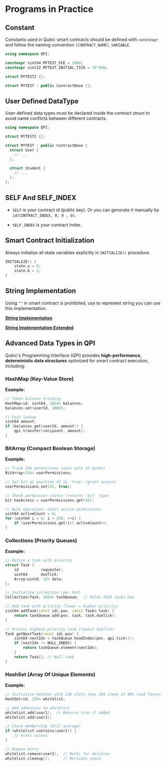 # Programs in Practice

## Constant

Constants used in Qubic smart contracts should be defined with `constexpr` and follow the naming convention `[CONTRACT_NAME]_VARIABLE`.

```cpp
using namespace QPI;

constexpr sint64 MYTEST_FEE = 1000;
constexpr uint32 MYTEST_INITIAL_TICK = 19'000;

struct MYTEST2 {};

struct MYTEST : public ContractBase {};
```

## User Defined DataType

User-defined data types must be declared inside the contract struct to avoid name conflicts between different contracts.

```cpp
using namespace QPI;

struct MYTEST2 {};

struct MYTEST : public ContractBase {
  struct User {
    // ...
  };

  struct Student {
    // ...
  };
};

```

## SELF And SELF_INDEX

- `SELF` is your contract id (public key). Or you can generate it manually by `id(CONTRACT_INDEX, 0, 0 , 0)`.

- `SELF_INDEX` is your contract index.

## Smart Contract Initialization

Always initialize all state variables explicitly in `INITIALIZE()` procedure.

```cpp
INITIALIZE() {
    state.a = 0;
    state.b = 1;
}
```

## String Implementation

Using `""` in smart contract is prohibited, use to represent string you can use this implementation.

[**String Implementation**](https://github.com/hackerby888/qubic-sc-examples/blob/qubic-name-service/src/contracts/QNS.h#L42)

[**String Implementation Extended**](https://github.com/hackerby888/qubic-sc-examples/blob/qubic-name-service/test/contract_qns.cpp#L22)

## Advanced Data Types in QPI

Qubic's Programming Interface (QPI) provides **high-performance, deterministic data structures** optimized for smart contract execution, including:

### HashMap (Key-Value Store)

**Example:**

```cpp
// Token balance tracking
HashMap<id, sint64, 1024> balances;
balances.set(userId, 1000);

// Fast lookup
sint64 amount;
if (balances.get(userId, amount)) {
    qpi.transfer(recipient, amount);
}
```

### BitArray (Compact Boolean Storage)

**Example:**

```cpp
// Track 256 permissions (uses only 32 bytes)
BitArray<256> userPermissions;

// Set bit at position 42 to 'true' (grant access)
userPermissions.set(42, true);

// Check permission status (returns 'bit' type)
bit hasAccess = userPermissions.get(42);

// Bulk operation: Count active permissions
uint64 activeCount = 0;
for (uint64 i = 0; i < 256; ++i) {
    if (userPermissions.get(i)) activeCount++;
}
```

### Collections (Priority Queues)

**Example:**

```cpp
// Define a task with priority
struct Task {
    id          requester;
    uint64      dueTick;
    Array<uint8, 32> data;
};

// Initialize collection (per PoV)
Collection<Task, 1024> taskQueue;  // Holds 1024 tasks max

// Add task with priority (lower = higher priority)
sint64 addTask(const id& pov, const Task& task) {
    return taskQueue.add(pov, task, task.dueTick);
}

// Process highest-priority task (lowest dueTick)
Task getNextTask(const id& pov) {
    sint64 nextIdx = taskQueue.headIndex(pov, qpi.tick());
    if (nextIdx != NULL_INDEX) {
        return taskQueue.element(nextIdx);
    }
    return Task{}; // Null task
}
```

### HashSet (Array Of Unique Elements)

**Example:**

```cpp
// Initialize HashSet with 256 slots (max 204 items at 80% load factor)
HashSet<id, 256> whitelist;

// Add addresses to whitelist
whitelist.add(user1);  // Returns true if added
whitelist.add(user2);

// Check membership (O(1) average)
if (whitelist.contains(user1)) {
    // Grant access
}

// Remove entry
whitelist.remove(user2);  // Marks for deletion
whitelist.cleanup();      // Reclaims space
```
